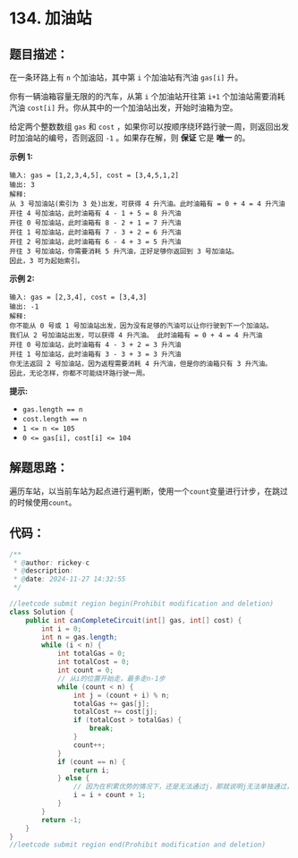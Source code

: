 #  134. 加油站

## 题目描述：

在一条环路上有 `n` 个加油站，其中第 `i` 个加油站有汽油 `gas[i]` 升。

你有一辆油箱容量无限的的汽车，从第 `i` 个加油站开往第 `i+1` 个加油站需要消耗汽油 `cost[i]` 升。你从其中的一个加油站出发，开始时油箱为空。

给定两个整数数组 `gas` 和 `cost` ，如果你可以按顺序绕环路行驶一周，则返回出发时加油站的编号，否则返回 `-1` 。如果存在解，则 **保证** 它是 **唯一** 的。

 

**示例 1:**

```
输入: gas = [1,2,3,4,5], cost = [3,4,5,1,2]
输出: 3
解释:
从 3 号加油站(索引为 3 处)出发，可获得 4 升汽油。此时油箱有 = 0 + 4 = 4 升汽油
开往 4 号加油站，此时油箱有 4 - 1 + 5 = 8 升汽油
开往 0 号加油站，此时油箱有 8 - 2 + 1 = 7 升汽油
开往 1 号加油站，此时油箱有 7 - 3 + 2 = 6 升汽油
开往 2 号加油站，此时油箱有 6 - 4 + 3 = 5 升汽油
开往 3 号加油站，你需要消耗 5 升汽油，正好足够你返回到 3 号加油站。
因此，3 可为起始索引。
```

**示例 2:**

```
输入: gas = [2,3,4], cost = [3,4,3]
输出: -1
解释:
你不能从 0 号或 1 号加油站出发，因为没有足够的汽油可以让你行驶到下一个加油站。
我们从 2 号加油站出发，可以获得 4 升汽油。 此时油箱有 = 0 + 4 = 4 升汽油
开往 0 号加油站，此时油箱有 4 - 3 + 2 = 3 升汽油
开往 1 号加油站，此时油箱有 3 - 3 + 3 = 3 升汽油
你无法返回 2 号加油站，因为返程需要消耗 4 升汽油，但是你的油箱只有 3 升汽油。
因此，无论怎样，你都不可能绕环路行驶一周。
```

 

**提示:**

+ `gas.length == n`
+ `cost.length == n`
+ `1 <= n <= 105`
+ `0 <= gas[i], cost[i] <= 104`

## 解题思路：

遍历车站，以当前车站为起点进行遍判断，使用一个`count`变量进行计步，在跳过的时候使用`count`。

## 代码：

```java
/**
 * @author: rickey-c
 * @description:
 * @date: 2024-11-27 14:32:55
 */

//leetcode submit region begin(Prohibit modification and deletion)
class Solution {
    public int canCompleteCircuit(int[] gas, int[] cost) {
        int i = 0;
        int n = gas.length;
        while (i < n) {
            int totalGas = 0;
            int totalCost = 0;
            int count = 0;
            // 从i的位置开始走，最多走n-1步
            while (count < n) {
                int j = (count + i) % n;
                totalGas += gas[j];
                totalCost += cost[j];
                if (totalCost > totalGas) {
                    break;
                }
                count++;
            }
            if (count == n) {
                return i;
            } else {
                // 因为在积累优势的情况下，还是无法通过j，那就说明j无法单独通过，因此跳到j的下一个位置
                i = i + count + 1;
            }
        }
        return -1;
    }
}
//leetcode submit region end(Prohibit modification and deletion)
```

